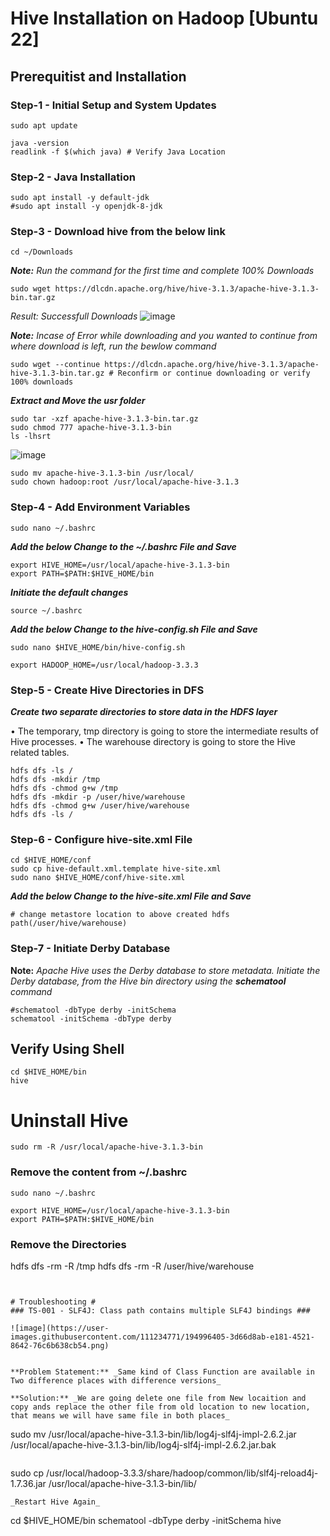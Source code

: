 # Hive Installation on Hadoop [Ubuntu 22] #

## Prerequitist and Installation ##
### Step-1 - Initial Setup and System Updates ###
```
sudo apt update
```
```
java -version
readlink -f $(which java) # Verify Java Location
```

### Step-2 - Java Installation ###
```
sudo apt install -y default-jdk
#sudo apt install -y openjdk-8-jdk
```

### Step-3 - Download hive from the below link ###
```
cd ~/Downloads
```

_**Note:** Run the command for the first time and complete 100% Downloads_
```
sudo wget https://dlcdn.apache.org/hive/hive-3.1.3/apache-hive-3.1.3-bin.tar.gz 
```
_Result: Successfull Downloads_
![image](https://user-images.githubusercontent.com/111234771/195228590-1c012576-78e2-4645-bd55-0c16022b4a66.png)

_**Note:** Incase of Error while downloading and you wanted to continue from where download is left, run the bewlow command_
```
sudo wget --continue https://dlcdn.apache.org/hive/hive-3.1.3/apache-hive-3.1.3-bin.tar.gz # Reconfirm or continue downloading or verify 100% downloads
```
**_Extract and Move the usr folder_**
```
sudo tar -xzf apache-hive-3.1.3-bin.tar.gz
sudo chmod 777 apache-hive-3.1.3-bin
ls -lhsrt
```
![image](https://user-images.githubusercontent.com/111234771/195230821-964700d1-b9b9-4449-a305-6a5f86815ba3.png)

```
sudo mv apache-hive-3.1.3-bin /usr/local/
sudo chown hadoop:root /usr/local/apache-hive-3.1.3
```

### Step-4 - Add Environment Variables ###
```
sudo nano ~/.bashrc
```
**_Add the below Change to the ~/.bashrc File and Save_**
```
export HIVE_HOME=/usr/local/apache-hive-3.1.3-bin
export PATH=$PATH:$HIVE_HOME/bin
```
**_Initiate the default changes_**
```
source ~/.bashrc
```

**_Add the below Change to the hive-config.sh File and Save_**
```
sudo nano $HIVE_HOME/bin/hive-config.sh
```
```
export HADOOP_HOME=/usr/local/hadoop-3.3.3
```

### Step-5 - Create Hive Directories in DFS ###

**_Create two separate directories to store data in the HDFS layer_**

•	The temporary, tmp directory is going to store the intermediate results of Hive processes.
•	The warehouse directory is going to store the Hive related tables.

```
hdfs dfs -ls /
hdfs dfs -mkdir /tmp
hdfs dfs -chmod g+w /tmp
hdfs dfs -mkdir -p /user/hive/warehouse
hdfs dfs -chmod g+w /user/hive/warehouse
hdfs dfs -ls /
```

### Step-6 - Configure hive-site.xml File ###
```
cd $HIVE_HOME/conf
sudo cp hive-default.xml.template hive-site.xml
sudo nano $HIVE_HOME/conf/hive-site.xml
```
**_Add the below Change to the hive-site.xml File and Save_**
```
# change metastore location to above created hdfs path(/user/hive/warehouse)

```

### Step-7 - Initiate Derby Database ###

**Note:** _Apache Hive uses the Derby database to store metadata. Initiate the Derby database, from the Hive bin directory using the **schematool** command_
```
#schematool -dbType derby -initSchema
schematool -initSchema -dbType derby
```

## Verify Using Shell ##
```
cd $HIVE_HOME/bin
hive
```

# Uninstall Hive #
```
sudo rm -R /usr/local/apache-hive-3.1.3-bin
```

### Remove the content from ~/.bashrc ###
```
sudo nano ~/.bashrc
```
```
export HIVE_HOME=/usr/local/apache-hive-3.1.3-bin
export PATH=$PATH:$HIVE_HOME/bin
```

### Remove the Directories ###
hdfs dfs -rm -R /tmp
hdfs dfs -rm -R /user/hive/warehouse
```


# Troubleshooting #
### TS-001 - SLF4J: Class path contains multiple SLF4J bindings ###

![image](https://user-images.githubusercontent.com/111234771/194996405-3d66d8ab-e181-4521-8642-76c6b638cb54.png)


**Problem Statement:** _Same kind of Class Function are available in Two difference places with difference versions_

**Solution:** _We are going delete one file from New locaition and copy ands replace the other file from old location to new location, that means we will have same file in both places_

```
sudo mv /usr/local/apache-hive-3.1.3-bin/lib/log4j-slf4j-impl-2.6.2.jar /usr/local/apache-hive-3.1.3-bin/lib/log4j-slf4j-impl-2.6.2.jar.bak
```
```
sudo cp /usr/local/hadoop-3.3.3/share/hadoop/common/lib/slf4j-reload4j-1.7.36.jar /usr/local/apache-hive-3.1.3-bin/lib/
```
_Restart Hive Again_
```
cd $HIVE_HOME/bin
schematool -dbType derby -initSchema
hive
```
